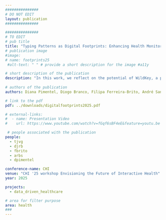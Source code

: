 ```yaml
---
###############
# DO NOT EDIT
layout: publication
###############

###############
# TO EDIT
# pub title
title: "Typing Patterns as Digital Footprints: Enhancing Health Monitoring"
# publication image
#image:
# name: footprints25
 #alt-text: " " # provide a short description for the image #a11y

# short description of the publication
description: "In this work, we reflect on the potential of WildKey, a privacy-aware keyboard that collects text-entry data in the wild, as a digital footprint for health monitoring and disease detection. We also discuss the opportunities and challenges of digital footprints, namely their potential for continuous and reliable monitoring, and the associated privacy and ethical concerns."
 
# authors of the publication
authors: Diana Pimentel, Diogo Branco, Filipa Ferreira-Brito, André Santos, Tiago Guerreiro

# link to the pdf
pdf: ../downloads/digitalfootprints2025.pdf

# external-links:
#  - name: Presentation Video
#    url: https://www.youtube.com/watch?v=fGqf6sBF4eE&feature=youtu.be

 # people associated with the publication
people:
  - tjvg
  - djrb
  - fbrito
  - arbs
  - dpimentel

conference-name: CHI
venue: "CHI '25 workshop Envisioning the Future of Interactive Health"
year: 2025

projects:
  - data_driven_healthcare

# area for filter purpose
area: health
###
---
```

